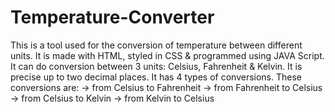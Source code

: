 # Temperature-Converter
This is a tool used for the conversion of temperature between
different units. It is made with HTML, styled in CSS & 
programmed using JAVA Script. It can do conversion
between 3 units: Celsius, Fahrenheit & Kelvin.
It is precise up to two decimal places. It has 4 types of
conversions. 
These conversions are: -> from Celsius to Fahrenheit
                      -> from Fahrenheit to Celsius
                      -> from Celsius to Kelvin
                      -> from Kelvin to Celsius
